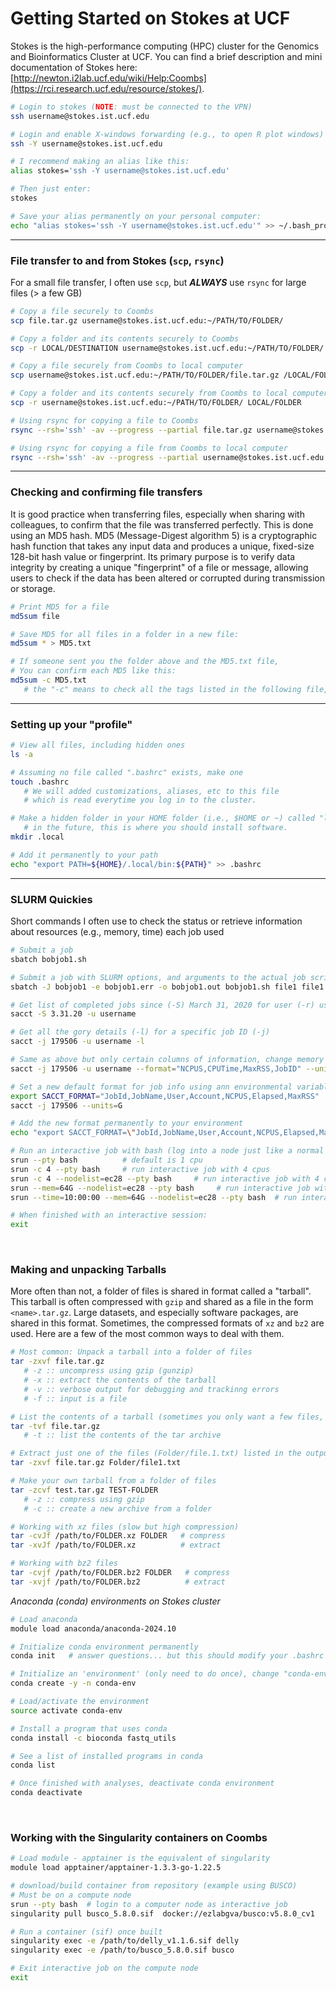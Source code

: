 # Getting Started on Stokes at UCF
Stokes is the high-performance computing (HPC) cluster for the Genomics and Bioinformatics Cluster at UCF. You can find a brief description and mini documentation of Stokes here: [http://newton.i2lab.ucf.edu/wiki/Help:Coombs](https://rci.research.ucf.edu/resource/stokes/).

```bash
# Login to stokes (NOTE: must be connected to the VPN)
ssh username@stokes.ist.ucf.edu

# Login and enable X-windows forwarding (e.g., to open R plot windows)
ssh -Y username@stokes.ist.ucf.edu

# I recommend making an alias like this:
alias stokes='ssh -Y username@stokes.ist.ucf.edu'

# Then just enter:
stokes

# Save your alias permanently on your personal computer:
echo "alias stokes='ssh -Y username@stokes.ist.ucf.edu'" >> ~/.bash_profile
```
---
### File transfer to and from Stokes (`scp`, `rsync`)
For a small file transfer, I often use `scp`, but ___ALWAYS___ use `rsync` for large files (> a few GB)
```bash
# Copy a file securely to Coombs
scp file.tar.gz username@stokes.ist.ucf.edu:~/PATH/TO/FOLDER/

# Copy a folder and its contents securely to Coombs
scp -r LOCAL/DESTINATION username@stokes.ist.ucf.edu:~/PATH/TO/FOLDER/

# Copy a file securely from Coombs to local computer
scp username@stokes.ist.ucf.edu:~/PATH/TO/FOLDER/file.tar.gz /LOCAL/FOLDER/

# Copy a folder and its contents securely from Coombs to local computer
scp -r username@stokes.ist.ucf.edu:~/PATH/TO/FOLDER/ LOCAL/FOLDER

# Using rsync for copying a file to Coombs
rsync --rsh='ssh' -av --progress --partial file.tar.gz username@stokes.ist.ucf.edu:~/FOLDER/

# Using rsync for copying a file from Coombs to local computer
rsync --rsh='ssh' -av --progress --partial username@stokes.ist.ucf.edu:~/FOLDER/file /LOCAL/FOLDER
```
---
### Checking and confirming file transfers
It is good practice when transferring files, especially when sharing with colleagues, to confirm that the file was transferred perfectly. This is done using an MD5 hash. MD5 (Message-Digest algorithm 5) is a cryptographic hash function that takes any input data and produces a unique, fixed-size 128-bit hash value or fingerprint. Its primary purpose is to verify data integrity by creating a unique "fingerprint" of a file or message, allowing users to check if the data has been altered or corrupted during transmission or storage.

```bash
# Print MD5 for a file
md5sum file

# Save MD5 for all files in a folder in a new file:
md5sum * > MD5.txt

# If someone sent you the folder above and the MD5.txt file,
# You can confirm each MD5 like this:
md5sum -c MD5.txt
   # the "-c" means to check all the tags listed in the following file, 1 tag per line.
```
---
### Setting up your "profile"
```bash
# View all files, including hidden ones
ls -a

# Assuming no file called ".bashrc" exists, make one
touch .bashrc
   # We will added customizations, aliases, etc to this file
   # which is read everytime you log in to the cluster.

# Make a hidden folder in your HOME folder (i.e., $HOME or ~) called "local"
   # in the future, this is where you should install software.
mkdir .local

# Add it permanently to your path
echo "export PATH=${HOME}/.local/bin:${PATH}" >> .bashrc
```
---
### SLURM Quickies
Short commands I often use to check the status or retrieve information about resources (e.g., memory, time) each job used
```bash
# Submit a job
sbatch bobjob1.sh

# Submit a job with SLURM options, and arguments to the actual job script
sbatch -J bobjob1 -e bobjob1.err -o bobjob1.out bobjob1.sh file1 file1

# Get list of completed jobs since (-S) March 31, 2020 for user (-r) username
sacct -S 3.31.20 -u username

# Get all the gory details (-l) for a specific job ID (-j)
sacct -j 179506 -u username -l

# Same as above but only certain columns of information, change memory to (G)igabytes
sacct -j 179506 -u username --format="NCPUS,CPUTime,MaxRSS,JobID" --units=G

# Set a new default format for job info using ann environmental variable
export SACCT_FORMAT="JobId,JobName,User,Account,NCPUS,Elapsed,MaxRSS"
sacct -j 179506 --units=G

# Add the new format permanently to your environment
echo "export SACCT_FORMAT=\"JobId,JobName,User,Account,NCPUS,Elapsed,MaxRSS\"" >> .bashrc

# Run an interactive job with bash (log into a node just like a normal ssh session:
srun --pty bash          # default is 1 cpu
srun -c 4 --pty bash     # run interactive job with 4 cpus
srun -c 4 --nodelist=ec28 --pty bash     # run interactive job with 4 cpus on node "ec28"
srun --mem=64G --nodelist=ec28 --pty bash     # run interactive job with a total of 64G memory on node "ec28"
srun --time=10:00:00 --mem=64G --nodelist=ec28 --pty bash  # run interactive job with 10-hr time limit with 64G memory on node "ec28"

# When finished with an interactive session:
exit
```

<br>

### Making and unpacking Tarballs
More often than not, a folder of files is shared in format called a "tarball".  This tarball is often compressed with `gzip` and shared as a file in the form `<name>.tar.gz`.  Large datasets, and especially software packages, are shared in this format.  Sometimes, the compressed formats of `xz` and `bz2` are used. Here are a few of the most common ways to deal with them.
```bash
# Most common: Unpack a tarball into a folder of files
tar -zxvf file.tar.gz
   # -z :: uncompress using gzip (gunzip)
   # -x :: extract the contents of the tarball
   # -v :: verbose output for debugging and trackinng errors
   # -f :: input is a file

# List the contents of a tarball (sometimes you only want a few files, not the entire contents.  This saves space.
tar -tvf file.tar.gz
   # -t :: list the contents of the tar archive

# Extract just one of the files (Folder/file.1.txt) listed in the output above
tar -zxvf file.tar.gz Folder/file1.txt

# Make your own tarball from a folder of files
tar -zcvf test.tar.gz TEST-FOLDER
   # -z :: compress using gzip
   # -c :: create a new archive from a folder

# Working with xz files (slow but high compression)
tar -cvJf /path/to/FOLDER.xz FOLDER   # compress
tar -xvJf /path/to/FOLDER.xz          # extract

# Working with bz2 files
tar -cvjf /path/to/FOLDER.bz2 FOLDER   # compress
tar -xvjf /path/to/FOLDER.bz2          # extract
```

_Anaconda (conda) environments on Stokes cluster_
```bash
# Load anaconda
module load anaconda/anaconda-2024.10

# Initialize conda environment permanently
conda init   # answer questions... but this should modify your .bashrc file. check and confirm.

# Initialize an 'environment' (only need to do once), change "conda-env" to your preferred name
conda create -y -n conda-env

# Load/activate the environment
source activate conda-env

# Install a program that uses conda
conda install -c bioconda fastq_utils

# See a list of installed programs in conda
conda list

# Once finished with analyses, deactivate conda environment
conda deactivate
```

<br>

### Working with the Singularity containers on Coombs
```bash
# Load module - apptainer is the equivalent of singularity
module load apptainer/apptainer-1.3.3-go-1.22.5

# download/build container from repository (example using BUSCO)
# Must be on a compute node
srun --pty bash  # login to a computer node as interactive job
singularity pull busco_5.8.0.sif  docker://ezlabgva/busco:v5.8.0_cv1

# Run a container (sif) once built
singularity exec -e /path/to/delly_v1.1.6.sif delly
singularity exec -e /path/to/busco_5.8.0.sif busco

# Exit interactive job on the compute node
exit
```
